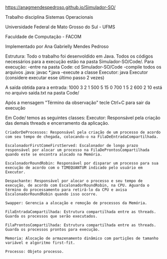 https://anagmendespedroso.github.io/Simulador-SO/

Trabalho disciplina Sistemas Operacionais

Universidade Federal de Mato Grosso do Sul - UFMS

Faculdade de Computação - FACOM

Implementado por Ana Gabrielly Mendes Pedroso

Estrutura: Todo o trabalho foi desenvoldido em Java. Todos os códigos necessários para a execução estão na pasta Simulador-SO/Code/. 
Para execução: 
    -entre na pasta Code:
		cd Simulador-SO/Code
	-compile todos os arquivos .java:
		javac *.java
	-execute a classe Executor:
		java Executor		
	(considere executar esse último passo 2 vezes)

A saída obtida para a entrada:
     1000 3 2 1 500 5 15 0 700 1 5 2 600 2 10
  está no arquivo saida.txt na pasta Code/

Após a mensagem "Término da observação" tecle Ctrl+C para sair da execução

Em Code/ temos as seguintes classes:
    Executor: Responsável pela criação das demais threads e encerramento da aplicação.

    CriadorDeProcessos: Responsável pela criação de um processo de acordo com seu tempo de chegada, colocando-o na FilaDeEntradaCompartilhada.

    EscalonadorFirstComeFirstServed: Escalonador de longo prazo responsável por alocar um processo na FilaDeProntosCompartilhada quando este se encontra alocado na Memória.

    EscalonadorRoundRobin: Responsável por disparar um processo para sua execução de acordo com o TIMEQUANTUM indicado pelo usuário em Executor.

    Despachante: Responsável por alocar o processo e seu tempo de execução, de acordo com EscalonadorRoundRobin, na CPU. Aguarda o término do processamento para retirá-lo da CPU e avisa EscalonadorRoundRobin quando isso ocorre.

    Swapper: Gerencia a alocação e remoção de processos da Memória.

    FilaEntradaCompartilhada: Estrutura compartilhada entre as threads. Guarda os processos que serão executados.

    FilaProntosCompartilhada: Estrutura compartilhada entre as threads. Guarda os processos prontos para execução.

    Memoria: Alocação de armazenamento dinâmico com partições de tamanho variável e algoritmo first-fit.

    Processo: Objeto processo.